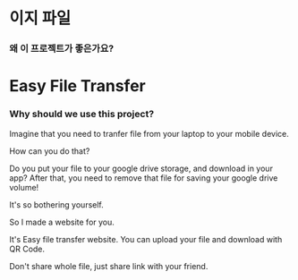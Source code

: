 # 이지 파일

### 왜 이 프로젝트가 좋은가요?

# Easy File Transfer

### Why should we use this project?

Imagine that you need to tranfer file from your laptop to your mobile device.

How can you do that?

Do you put your file to your google drive storage, and download in your app? After that, you need to remove that file for saving your google drive volume!

It's so bothering yourself.

So I made a website for you.

It's Easy file transfer website. You can upload your file and download with QR Code.

Don't share whole file, just share link with your friend.
